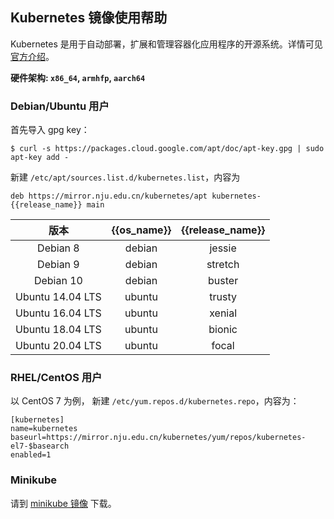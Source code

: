 ## Kubernetes 镜像使用帮助

Kubernetes 是用于自动部署，扩展和管理容器化应用程序的开源系统。详情可见 [官方介绍](https://kubernetes.io/zh/)。

**硬件架构: `x86_64`, `armhfp`, `aarch64`**

### Debian/Ubuntu 用户

首先导入 gpg key：

```shell
$ curl -s https://packages.cloud.google.com/apt/doc/apt-key.gpg | sudo apt-key add -
```

新建 `/etc/apt/sources.list.d/kubernetes.list`，内容为

```
deb https://mirror.nju.edu.cn/kubernetes/apt kubernetes-{{release_name}} main
```

|  版本 | {{os_name}} | {{release_name}} | 
| :----: | :----: | :----: |
| Debian 8   | debian |  jessie         | 
| Debian 9   | debian |  stretch        | 
| Debian 10  | debian |  buster         | 
| Ubuntu 14.04 LTS | ubuntu | trusty |
| Ubuntu 16.04 LTS | ubuntu | xenial |
| Ubuntu 18.04 LTS | ubuntu | bionic |
| Ubuntu 20.04 LTS | ubuntu | focal |

### RHEL/CentOS 用户

以 CentOS 7 为例， 新建 `/etc/yum.repos.d/kubernetes.repo`，内容为：

```
[kubernetes]
name=kubernetes
baseurl=https://mirror.nju.edu.cn/kubernetes/yum/repos/kubernetes-el7-$basearch
enabled=1
```

### Minikube

请到 [minikube 镜像](https://mirror.nju.edu.cn/github-release/kubernetes/minikube/LatestRelease/) 下载。
